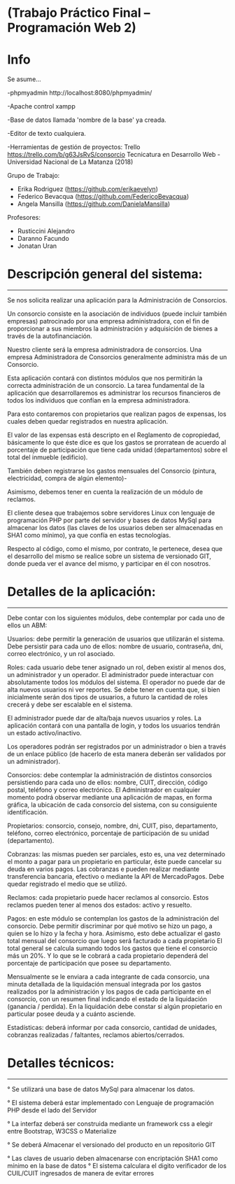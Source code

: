 # (Trabajo Práctico Final – Programación Web 2)


# Info

Se asume...

-phpmyadmin  http://localhost:8080/phpmyadmin/ 

-Apache control xampp 

-Base de datos llamada 'nombre de la base' ya creada.

-Editor de texto cualquiera.

-Herramientas de gestión de proyectos: Trello https://trello.com/b/g63JsRvS/consorcio
Tecnicatura en Desarrollo Web - Universidad Nacional de La Matanza (2018)

Grupo de Trabajo:
  + Erika Rodriguez (https://github.com/erikaevelyn)
  + Federico Bevacqua (https://github.com/FedericoBevacqua)
  + Angela Mansilla (https://github.com/DanielaMansilla)

Profesores:
+ Rusticcini Alejandro
+ Daranno Facundo
+ Jonatan Uran

# Descripción general del sistema:
-----------------------------------------------

Se nos solicita realizar una aplicación para la Administración de Consorcios.

Un consorcio consiste en la asociación de individuos (puede incluir también empresas) patrocinado por
una empresa administradora, con el fin de proporcionar a sus miembros la administración y adquisición
de bienes a través de la autofinanciación.

Nuestro cliente será la empresa administradora de consorcios. Una empresa Administradora de
Consorcios generalmente administra más de un Consorcio.

Esta aplicación contará con distintos módulos que nos permitirán la correcta administración de un
consorcio. La tarea fundamental de la aplicación que desarrollaremos es administrar los recursos
financieros de todos los individuos que confían en la empresa administradora.

Para esto contaremos con propietarios que realizan pagos de expensas, los cuales deben quedar
registrados en nuestra aplicación.

El valor de las expensas está descripto en el Reglamento de copropiedad, básicamente lo que éste dice
es que los gastos se prorratean de acuerdo al porcentaje de participación que tiene cada unidad
(departamentos) sobre el total del inmueble (edificio).

También deben registrarse los gastos mensuales del Consorcio (pintura, electricidad, compra de algún
elemento)-

Asimismo, debemos tener en cuenta la realización de un módulo de reclamos.

El cliente desea que trabajemos sobre servidores Linux con lenguaje de programación PHP por parte del
servidor y bases de datos MySql para almacenar los datos (las claves de los usuarios deben ser
almacenadas en SHA1 como mínimo), ya que confía en estas tecnologías.

Respecto al código, como el mismo, por contrato, le pertenece, desea que el desarrollo del mismo se
realice sobre un sistema de versionado GIT, donde pueda ver el avance del mismo, y participar en él con
nosotros.

# Detalles de la aplicación:
------------------------------
Debe contar con los siguientes módulos, debe contemplar por cada uno de ellos un ABM:

Usuarios: debe permitir la generación de usuarios que utilizarán el sistema. Debe persistir para cada uno
de ellos: nombre de usuario, contraseña, dni, correo electrónico, y un rol asociado.

Roles: cada usuario debe tener asignado un rol, deben existir al menos dos, un administrador y un
operador. El administrador puede interactuar con absolutamente todos los módulos del sistema. El
operador no puede dar de alta nuevos usuarios ni ver reportes.
Se debe tener en cuenta que, si bien inicialmente serán dos tipos de usuarios, a futuro la cantidad de
roles crecerá y debe ser escalable en el sistema.

El administrador puede dar de alta/baja nuevos usuarios y roles.
La aplicación contará con una pantalla de login, y todos los usuarios tendrán un estado activo/inactivo.

Los operadores podrán ser registrados por un administrador o bien a través de un enlace público (de
hacerlo de esta manera deberán ser validados por un administrador).

Consorcios: debe contemplar la administración de distintos consorcios persistiendo para cada uno de
ellos: nombre, CUIT, dirección, código postal, teléfono y correo electrónico. El Administrador en cualquier
momento podrá observar mediante una aplicación de mapas, en forma gráfica, la ubicación de cada
consorcio del sistema, con su consiguiente identificación.

Propietarios: consorcio, consejo, nombre, dni, CUIT, piso, departamento, teléfono, correo electrónico,
porcentaje de participación de su unidad (departamento).

Cobranzas: las mismas pueden ser parciales, esto es, una vez determinado el monto a pagar para un
propietario en particular, éste puede cancelar su deuda en varios pagos. Las cobranzas e pueden
realizar mediante transferencia bancaria, efectivo o mediante la API de MercadoPagos. Debe quedar
registrado el medio que se utilizó.

Reclamos: cada propietario puede hacer reclamos al consorcio. Estos reclamos pueden tener al menos
dos estados: activo y resuelto.

Pagos: en este módulo se contemplan los gastos de la administración del consorcio. Debe permitir
discriminar por qué motivo se hizo un pago, a quien se lo hizo y la fecha y hora.
Asimismo, esto debe actualizar el gasto total mensual del consorcio que luego será facturado a cada
propietario
El total general se calcula sumando todos los gastos que tiene el consorcio más un 20%. Y lo que se le
cobrará a cada propietario dependerá del porcentaje de participación que posee su departamento.

Mensualmente se le enviara a cada integrante de cada consorcio, una minuta detallada de la liquidación
mensual integrada por los gastos realizados por la administración y los pagos de cada participante en el
consorcio, con un resumen final indicando el estado de la liquidación (ganancia / perdida). En la
liquidación debe constar si algún propietario en particular posee deuda y a cuánto asciende.

Estadísticas: deberá informar por cada consorcio, cantidad de unidades, cobranzas realizadas / faltantes,
reclamos abiertos/cerrados.

# Detalles técnicos:
--------------------
° Se utilizará una base de datos MySql para almacenar los datos.

° El sistema deberá estar implementado con Lenguaje de programación PHP desde el lado del
Servidor

° La interfaz deberá ser construida mediante un framework css a elegir entre Bootstrap, W3CSS o
Materialize

°  Se deberá Almacenar el versionado del producto en un repositorio GIT

°  Las claves de usuario deben almacenarse con encriptación SHA1 como mínimo en la base de
datos
° El sistema calculara el digito verificador de los CUIL/CUIT ingresados de manera de evitar errores
